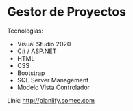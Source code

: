 
# Gestor de Proyectos 

Tecnologias:
- Visual Studio 2020
- C# / ASP.NET
- HTML
- CSS
- Bootstrap
- SQL Server Management
- Modelo Vista Controlador

Link: http://planiify.somee.com
